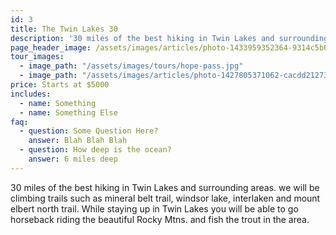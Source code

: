 ```yaml
---
id: 3
title: The Twin Lakes 30
description: '30 miles of the best hiking in Twin Lakes and surrounding areas. we will be climbing trails such as mineral belt trail, windsor lake, interlaken and mount elbert north trail. While staying up in Twin Lakes you will be able to go horseback riding the beautiful Rocky Mtns. and fish the trout in the area.'
page_header_image: /assets/images/articles/photo-1433959352364-9314c5b6eb0b_sm.jpg
tour_images: 
  - image_path: "/assets/images/tours/hope-pass.jpg"
  - image_path: "/assets/images/articles/photo-1427805371062-cacdd21273f1_sm.jpg"
price: Starts at $5000
includes:
  - name: Something
  - name: Something Else
faq:
  - question: Some Question Here?
    answer: Blah Blah Blah
  - question: How deep is the ocean?
    answer: 6 miles deep
---
```


30 miles of the best hiking in Twin Lakes and surrounding areas. we will be climbing trails such as mineral belt trail, windsor lake, interlaken and mount elbert north trail. While staying up in Twin Lakes you will be able to go horseback riding the beautiful Rocky Mtns. and fish the trout in the area.